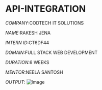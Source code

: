# API-INTEGRATION
*COMPANY*:CODTECH IT SOLUTIONS

*NAME*:RAKESH JENA

*INTERN ID*:CT6DF44

*DOMAIN*:FULL STACK WEB DEVELOPMENT

*DURATION*:6 WEEKS

*MENTOR*:NEELA SANTOSH

*OUTPUT*:
   ![Image](https://github.com/user-attachments/assets/b093f883-1d9e-4d5c-827c-8f0f3749268e)
